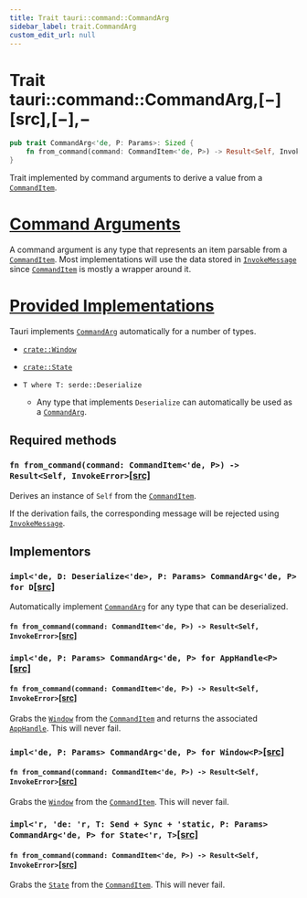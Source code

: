 ```yaml
---
title: Trait tauri::command::CommandArg
sidebar_label: trait.CommandArg
custom_edit_url: null
---
```


# Trait tauri::command::CommandArg,\[−]\[src],\[−],−

```rs
pub trait CommandArg<'de, P: Params>: Sized {
    fn from_command(command: CommandItem<'de, P>) -> Result<Self, InvokeError>;
}
```

Trait implemented by command arguments to derive a value from a [`CommandItem`](/docs/api/rust/tauri/../../tauri/command/struct.CommandItem "CommandItem").

# [Command Arguments](/docs/api/rust/tauri/about:blank#command-arguments)

A command argument is any type that represents an item parsable from a [`CommandItem`](/docs/api/rust/tauri/../../tauri/command/struct.CommandItem "CommandItem"). Most implementations will use the data stored in [`InvokeMessage`](/docs/api/rust/tauri/../../tauri/struct.InvokeMessage "InvokeMessage") since [`CommandItem`](/docs/api/rust/tauri/../../tauri/command/struct.CommandItem "CommandItem") is mostly a wrapper around it.

# [Provided Implementations](/docs/api/rust/tauri/about:blank#provided-implementations)

Tauri implements [`CommandArg`](/docs/api/rust/tauri/../../tauri/command/trait.CommandArg "CommandArg") automatically for a number of types.

-   [`crate::Window`](/docs/api/rust/tauri/../../tauri/window/struct.Window "crate::Window")

-   [`crate::State`](/docs/api/rust/tauri/../../tauri/struct.State "crate::State")

-   `T where T: serde::Deserialize`

    -   Any type that implements `Deserialize` can automatically be used as a [`CommandArg`](/docs/api/rust/tauri/../../tauri/command/trait.CommandArg "CommandArg").

## Required methods

### `fn from_command(command: CommandItem<'de, P>) -> Result<Self, InvokeError>`[\[src\]](/docs/api/rust/tauri/../../src/tauri/command.rs#43 "goto source code")

Derives an instance of `Self` from the [`CommandItem`](/docs/api/rust/tauri/../../tauri/command/struct.CommandItem "CommandItem").

If the derivation fails, the corresponding message will be rejected using [`InvokeMessage`](/docs/api/rust/tauri/../../tauri/struct.InvokeMessage#reject "InvokeMessage").

## Implementors

### `impl<'de, D: Deserialize<'de>, P: Params> CommandArg<'de, P> for D`[\[src\]](/docs/api/rust/tauri/../../src/tauri/command.rs#47-52 "goto source code")

Automatically implement [`CommandArg`](/docs/api/rust/tauri/../../tauri/command/trait.CommandArg "CommandArg") for any type that can be deserialized.

#### `fn from_command(command: CommandItem<'de, P>) -> Result<Self, InvokeError>`[\[src\]](/docs/api/rust/tauri/../../src/tauri/command.rs#48-51 "goto source code")

### `impl<'de, P: Params> CommandArg<'de, P> for AppHandle<P>`[\[src\]](/docs/api/rust/tauri/../../src/tauri/app.rs#137-142 "goto source code")

#### `fn from_command(command: CommandItem<'de, P>) -> Result<Self, InvokeError>`[\[src\]](/docs/api/rust/tauri/../../src/tauri/app.rs#139-141 "goto source code")

Grabs the [`Window`](/docs/api/rust/tauri/../../tauri/window/struct.Window "Window") from the [`CommandItem`](/docs/api/rust/tauri/../../tauri/command/struct.CommandItem "CommandItem") and returns the associated [`AppHandle`](/docs/api/rust/tauri/../../tauri/struct.AppHandle "AppHandle"). This will never fail.

### `impl<'de, P: Params> CommandArg<'de, P> for Window<P>`[\[src\]](/docs/api/rust/tauri/../../src/tauri/window.rs#136-141 "goto source code")

#### `fn from_command(command: CommandItem<'de, P>) -> Result<Self, InvokeError>`[\[src\]](/docs/api/rust/tauri/../../src/tauri/window.rs#138-140 "goto source code")

Grabs the [`Window`](/docs/api/rust/tauri/../../tauri/window/struct.Window "Window") from the [`CommandItem`](/docs/api/rust/tauri/../../tauri/command/struct.CommandItem "CommandItem"). This will never fail.

### `impl<'r, 'de: 'r, T: Send + Sync + 'static, P: Params> CommandArg<'de, P> for State<'r, T>`[\[src\]](/docs/api/rust/tauri/../../src/tauri/state.rs#37-42 "goto source code")

#### `fn from_command(command: CommandItem<'de, P>) -> Result<Self, InvokeError>`[\[src\]](/docs/api/rust/tauri/../../src/tauri/state.rs#39-41 "goto source code")

Grabs the [`State`](/docs/api/rust/tauri/../../tauri/struct.State "State") from the [`CommandItem`](/docs/api/rust/tauri/../../tauri/command/struct.CommandItem "CommandItem"). This will never fail.
